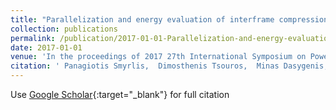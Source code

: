 ```yaml
---
title: "Parallelization and energy evaluation of interframe compression technique for video images QSDPCM"
collection: publications
permalink: /publication/2017-01-01-Parallelization-and-energy-evaluation-of-interframe-compression-technique-for-video-images-QSDPCM
date: 2017-01-01
venue: 'In the proceedings of 2017 27th International Symposium on Power and Timing Modeling, Optimization and Simulation (PATMOS)'
citation: ' Panagiotis Smyrlis,  Dimosthenis Tsouros,  Minas Dasygenis, &quot;Parallelization and energy evaluation of interframe compression technique for video images QSDPCM.&quot; In the proceedings of 2017 27th International Symposium on Power and Timing Modeling, Optimization and Simulation (PATMOS), 2017.'
---
```

Use [Google Scholar](https://scholar.google.com/scholar?q=Parallelization+and+energy+evaluation+of+interframe+compression+technique+for+video+images+QSDPCM){:target="_blank"} for full citation